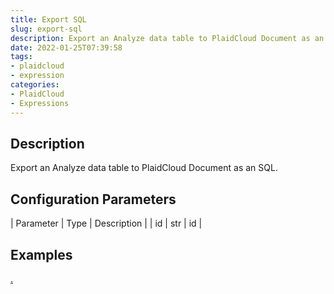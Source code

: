 ```yaml
---
title: Export SQL
slug: export-sql
description: Export an Analyze data table to PlaidCloud Document as an SQL
date: 2022-01-25T07:39:58
tags:
- plaidcloud
- expression
categories:
- PlaidCloud
- Expressions
---
```



## Description


Export an Analyze data table to PlaidCloud Document as an SQL.







## Configuration Parameters




| Parameter | Type | Description |
| id | str | id |

## Examples


[.](https://plaidcloud.com/docs/plaidcloud/workflows/export/export_stata.html)

